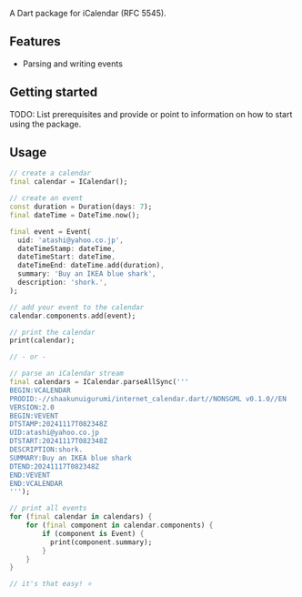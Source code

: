 A Dart package for iCalendar (RFC 5545).

## Features

- Parsing and writing events

## Getting started

TODO: List prerequisites and provide or point to information on how to
start using the package.

## Usage

```dart
// create a calendar
final calendar = ICalendar();

// create an event
const duration = Duration(days: 7);
final dateTime = DateTime.now();

final event = Event(
  uid: 'atashi@yahoo.co.jp',
  dateTimeStamp: dateTime,
  dateTimeStart: dateTime,
  dateTimeEnd: dateTime.add(duration),
  summary: 'Buy an IKEA blue shark',
  description: 'shork.',
);

// add your event to the calendar
calendar.components.add(event);

// print the calendar
print(calendar);

// - or -

// parse an iCalendar stream
final calendars = ICalendar.parseAllSync('''
BEGIN:VCALENDAR
PRODID:-//shaakunuigurumi/internet_calendar.dart//NONSGML v0.1.0//EN
VERSION:2.0
BEGIN:VEVENT
DTSTAMP:20241117T082348Z
UID:atashi@yahoo.co.jp
DTSTART:20241117T082348Z
DESCRIPTION:shork.
SUMMARY:Buy an IKEA blue shark
DTEND:20241117T082348Z
END:VEVENT
END:VCALENDAR
''');

// print all events
for (final calendar in calendars) {
    for (final component in calendar.components) {
        if (component is Event) {
          print(component.summary);
        }
    }
}

// it's that easy! ⭐
```
